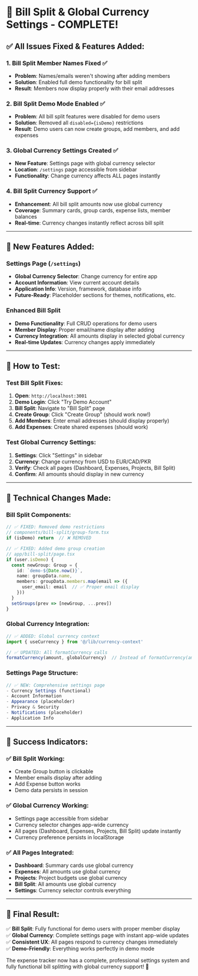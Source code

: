 # 🎉 Bill Split & Global Currency Settings - COMPLETE!

## ✅ **All Issues Fixed & Features Added:**

### 1. **Bill Split Member Names Fixed** ✅
- **Problem**: Names/emails weren't showing after adding members
- **Solution**: Enabled full demo functionality for bill split
- **Result**: Members now display properly with their email addresses

### 2. **Bill Split Demo Mode Enabled** ✅
- **Problem**: All bill split features were disabled for demo users
- **Solution**: Removed all `disabled={isDemo}` restrictions
- **Result**: Demo users can now create groups, add members, and add expenses

### 3. **Global Currency Settings Created** ✅
- **New Feature**: Settings page with global currency selector
- **Location**: `/settings` page accessible from sidebar
- **Functionality**: Change currency affects ALL pages instantly

### 4. **Bill Split Currency Support** ✅
- **Enhancement**: All bill split amounts now use global currency
- **Coverage**: Summary cards, group cards, expense lists, member balances
- **Real-time**: Currency changes instantly reflect across bill split

---

## 🚀 **New Features Added:**

### **Settings Page** (`/settings`)
- **Global Currency Selector**: Change currency for entire app
- **Account Information**: View current account details
- **Application Info**: Version, framework, database info
- **Future-Ready**: Placeholder sections for themes, notifications, etc.

### **Enhanced Bill Split**
- **Demo Functionality**: Full CRUD operations for demo users
- **Member Display**: Proper email/name display after adding
- **Currency Integration**: All amounts display in selected global currency
- **Real-time Updates**: Currency changes apply immediately

---

## 🎯 **How to Test:**

### **Test Bill Split Fixes:**
1. **Open**: `http://localhost:3001`
2. **Demo Login**: Click "Try Demo Account"
3. **Bill Split**: Navigate to "Bill Split" page
4. **Create Group**: Click "Create Group" (should work now!)
5. **Add Members**: Enter email addresses (should display properly)
6. **Add Expenses**: Create shared expenses (should work)

### **Test Global Currency Settings:**
1. **Settings**: Click "Settings" in sidebar
2. **Currency**: Change currency from USD to EUR/CAD/PKR
3. **Verify**: Check all pages (Dashboard, Expenses, Projects, Bill Split)
4. **Confirm**: All amounts should display in new currency

---

## 🔧 **Technical Changes Made:**

### **Bill Split Components:**
```typescript
// ✅ FIXED: Removed demo restrictions
// components/bill-split/group-form.tsx
if (isDemo) return  // ❌ REMOVED

// ✅ FIXED: Added demo group creation
// app/bill-split/page.tsx
if (user.isDemo) {
  const newGroup: Group = {
    id: `demo-${Date.now()}`,
    name: groupData.name,
    members: groupData.members.map(email => ({
      user_email: email  // ✅ Proper email display
    }))
  }
  setGroups(prev => [newGroup, ...prev])
}
```

### **Global Currency Integration:**
```typescript
// ✅ ADDED: Global currency context
import { useCurrency } from '@/lib/currency-context'

// ✅ UPDATED: All formatCurrency calls
formatCurrency(amount, globalCurrency)  // Instead of formatCurrency(amount)
```

### **Settings Page Structure:**
```typescript
// ✅ NEW: Comprehensive settings page
- Currency Settings (functional)
- Account Information 
- Appearance (placeholder)
- Privacy & Security
- Notifications (placeholder)
- Application Info
```

---

## 🎊 **Success Indicators:**

### ✅ **Bill Split Working:**
- Create Group button is clickable
- Member emails display after adding
- Add Expense button works
- Demo data persists in session

### ✅ **Global Currency Working:**
- Settings page accessible from sidebar
- Currency selector changes app-wide currency
- All pages (Dashboard, Expenses, Projects, Bill Split) update instantly
- Currency preference persists in localStorage

### ✅ **All Pages Integrated:**
- **Dashboard**: Summary cards use global currency
- **Expenses**: All amounts use global currency  
- **Projects**: Project budgets use global currency
- **Bill Split**: All amounts use global currency
- **Settings**: Currency selector controls everything

---

## 🎯 **Final Result:**

✅ **Bill Split**: Fully functional for demo users with proper member display  
✅ **Global Currency**: Complete settings page with instant app-wide updates  
✅ **Consistent UX**: All pages respond to currency changes immediately  
✅ **Demo-Friendly**: Everything works perfectly in demo mode  

The expense tracker now has a complete, professional settings system and fully functional bill splitting with global currency support! 🚀
